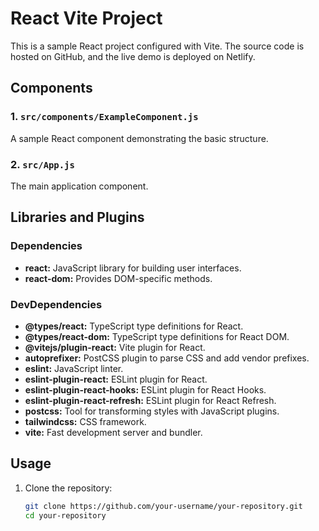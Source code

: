 # React Vite Project

This is a sample React project configured with Vite. The source code is hosted on GitHub, and the live demo is deployed on Netlify.

## Components

### 1. `src/components/ExampleComponent.js`

A sample React component demonstrating the basic structure.

### 2. `src/App.js`

The main application component.

## Libraries and Plugins

### Dependencies

- **react:** JavaScript library for building user interfaces.
- **react-dom:** Provides DOM-specific methods.

### DevDependencies

- **@types/react:** TypeScript type definitions for React.
- **@types/react-dom:** TypeScript type definitions for React DOM.
- **@vitejs/plugin-react:** Vite plugin for React.
- **autoprefixer:** PostCSS plugin to parse CSS and add vendor prefixes.
- **eslint:** JavaScript linter.
- **eslint-plugin-react:** ESLint plugin for React.
- **eslint-plugin-react-hooks:** ESLint plugin for React Hooks.
- **eslint-plugin-react-refresh:** ESLint plugin for React Refresh.
- **postcss:** Tool for transforming styles with JavaScript plugins.
- **tailwindcss:** CSS framework.
- **vite:** Fast development server and bundler.

## Usage

1. Clone the repository:

   ```bash
   git clone https://github.com/your-username/your-repository.git
   cd your-repository
